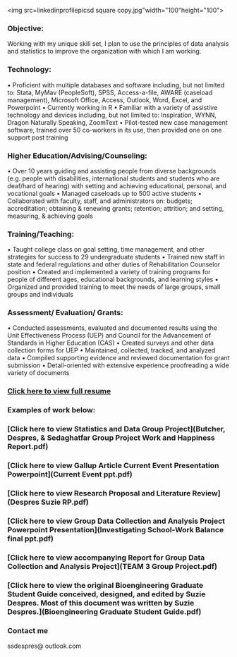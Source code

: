 <img src=linkedinprofilepicsd square copy.jpg"width="100"height="100">

### Objective:
Working with my unique skill set, I plan to use the principles of data analysis and statistics to improve the organization with which I am working. 

### Technology:
• Proficient with multiple databases and software including, but not limited to: Stata, MyMav (PeopleSoft), SPSS, Access-a-file, AWARE (caseload management), Microsoft Office, Access, Outlook, Word, Excel, and Powerpoint
• Currently working in R
• Familiar with a variety of assistive technology and devices including, but not limited to: Inspiration, WYNN, Dragon Naturally Speaking, ZoomText
• Pilot-tested new case management software, trained over 50 co-workers in its use, then provided one on one support post training

### Higher Education/Advising/Counseling: 
• Over 10 years guiding and assisting people from diverse backgrounds (e.g. people with disabilities, international students and students who are deaf/hard of hearing) with setting and achieving educational, personal, and vocational goals
• Managed caseloads up to 500 active students 
• Collaborated with faculty, staff, and administrators on: budgets; accreditation; obtaining & renewing grants; retention; attrition; and setting, measuring, & achieving goals

### Training/Teaching:
• Taught college class on goal setting, time management, and other strategies for success to 29 undergraduate students 
• Trained new staff in state and federal regulations and other duties of Rehabilitation Counselor position
• Created and implemented a variety of training programs for people of different ages, educational backgrounds, and learning styles
• Organized and provided training to meet the needs of large groups, small groups and individuals

### Assessment/ Evaluation/ Grants:
• Conducted assessments, evaluated and documented results using the Unit Effectiveness Process (UEP) and Council for the Advancement of Standards in Higher Education (CAS)
• Created surveys and other data collection forms for UEP
• Maintained, collected, tracked, and analyzed data
• Compiled supporting evidence and reviewed documentation for grant submission
• Detail-oriented with extensive experience proofreading a wide variety of documents


### [Click here to view full resume](sdespres%20website%20resume%20pdf.pdf)

### Examples of work below: 

### [Click here to view Statistics and Data Group Project](Butcher, Despres, & Sedaghatfar Group Project Work and Happiness Report.pdf)


### [Click here to view Gallup Article Current Event Presentation Powerpoint](Current Event ppt.pdf)


### [Click here to view Research Proposal and Literature Review](Despres Suzie RP.pdf)


### [Click here to view Group Data Collection and Analysis Project Powerpoint Presentation](Investigating School-Work Balance final ppt.pdf)
### [Click here to view accompanying Report for Group Data Collection and Analysis Project](TEAM 3 Group Project.pdf)


### [Click here to view the original Bioengineering Graduate Student Guide conceived, designed, and edited by Suzie Despres. Most of this document was written by Suzie Despres.](Bioengineering Graduate Student Guide.pdf) 

### Contact me
ssdespres@
outlook.com


